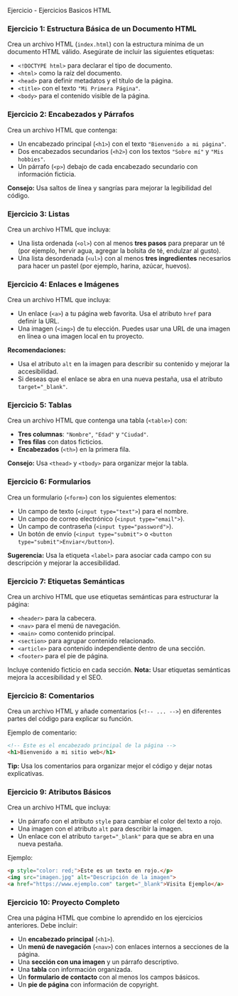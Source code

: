 
Ejercicio - Ejercicios Basicos HTML

### **Ejercicio 1: Estructura Básica de un Documento HTML**
Crea un archivo HTML (`index.html`) con la estructura mínima de un documento HTML válido. Asegúrate de incluir las siguientes etiquetas:

- `<!DOCTYPE html>` para declarar el tipo de documento.
- `<html>` como la raíz del documento.
- `<head>` para definir metadatos y el título de la página.
- `<title>` con el texto `"Mi Primera Página"`.
- `<body>` para el contenido visible de la página.

### **Ejercicio 2: Encabezados y Párrafos**
Crea un archivo HTML que contenga:

- Un encabezado principal (`<h1>`) con el texto `"Bienvenido a mi página"`.
- Dos encabezados secundarios (`<h2>`) con los textos `"Sobre mí"` y `"Mis hobbies"`.
- Un párrafo (`<p>`) debajo de cada encabezado secundario con información ficticia.

**Consejo:** Usa saltos de línea y sangrías para mejorar la legibilidad del código.

### **Ejercicio 3: Listas**
Crea un archivo HTML que incluya:

- Una lista ordenada (`<ol>`) con al menos **tres pasos** para preparar un té (por ejemplo, hervir agua, agregar la bolsita de té, endulzar al gusto).
- Una lista desordenada (`<ul>`) con al menos **tres ingredientes** necesarios para hacer un pastel (por ejemplo, harina, azúcar, huevos).

### **Ejercicio 4: Enlaces e Imágenes**
Crea un archivo HTML que incluya:

- Un enlace (`<a>`) a tu página web favorita. Usa el atributo `href` para definir la URL.
- Una imagen (`<img>`) de tu elección. Puedes usar una URL de una imagen en línea o una imagen local en tu proyecto.

**Recomendaciones:**
- Usa el atributo `alt` en la imagen para describir su contenido y mejorar la accesibilidad.
- Si deseas que el enlace se abra en una nueva pestaña, usa el atributo `target="_blank"`.

### **Ejercicio 5: Tablas**
Crea un archivo HTML que contenga una tabla (`<table>`) con:

- **Tres columnas**: `"Nombre"`, `"Edad"` y `"Ciudad"`.
- **Tres filas** con datos ficticios.
- **Encabezados** (`<th>`) en la primera fila.

**Consejo:** Usa `<thead>` y `<tbody>` para organizar mejor la tabla.

### **Ejercicio 6: Formularios**
Crea un formulario (`<form>`) con los siguientes elementos:

- Un campo de texto (`<input type="text">`) para el nombre.
- Un campo de correo electrónico (`<input type="email">`).
- Un campo de contraseña (`<input type="password">`).
- Un botón de envío (`<input type="submit">` o `<button type="submit">Enviar</button>`).

**Sugerencia:** Usa la etiqueta `<label>` para asociar cada campo con su descripción y mejorar la accesibilidad.

### **Ejercicio 7: Etiquetas Semánticas**
Crea un archivo HTML que use etiquetas semánticas para estructurar la página:

- `<header>` para la cabecera.
- `<nav>` para el menú de navegación.
- `<main>` como contenido principal.
- `<section>` para agrupar contenido relacionado.
- `<article>` para contenido independiente dentro de una sección.
- `<footer>` para el pie de página.

Incluye contenido ficticio en cada sección.
**Nota:** Usar etiquetas semánticas mejora la accesibilidad y el SEO.

### **Ejercicio 8: Comentarios**
Crea un archivo HTML y añade comentarios (`<!-- ... -->`) en diferentes partes del código para explicar su función.

Ejemplo de comentario:
```html
<!-- Este es el encabezado principal de la página -->
<h1>Bienvenido a mi sitio web</h1>
```

**Tip:** Usa los comentarios para organizar mejor el código y dejar notas explicativas.

### **Ejercicio 9: Atributos Básicos**
Crea un archivo HTML que incluya:

- Un párrafo con el atributo `style` para cambiar el color del texto a rojo.
- Una imagen con el atributo `alt` para describir la imagen.
- Un enlace con el atributo `target="_blank"` para que se abra en una nueva pestaña.

Ejemplo:
```html
<p style="color: red;">Este es un texto en rojo.</p>
<img src="imagen.jpg" alt="Descripción de la imagen">
<a href="https://www.ejemplo.com" target="_blank">Visita Ejemplo</a>
```

### **Ejercicio 10: Proyecto Completo**
Crea una página HTML que combine lo aprendido en los ejercicios anteriores. Debe incluir:

- Un **encabezado principal** (`<h1>`).
- Un **menú de navegación** (`<nav>`) con enlaces internos a secciones de la página.
- Una **sección con una imagen** y un párrafo descriptivo.
- Una **tabla** con información organizada.
- Un **formulario de contacto** con al menos los campos básicos.
- Un **pie de página** con información de copyright.
